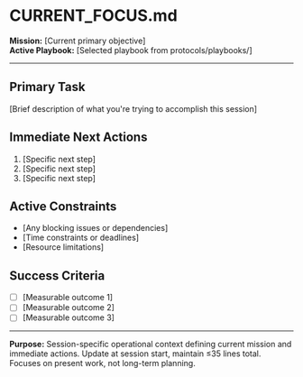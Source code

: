 # CURRENT_FOCUS.md

**Mission:** [Current primary objective]  
**Active Playbook:** [Selected playbook from protocols/playbooks/]  

---

## Primary Task

[Brief description of what you're trying to accomplish this session]

## Immediate Next Actions

1. [Specific next step]
2. [Specific next step] 
3. [Specific next step]

## Active Constraints

- [Any blocking issues or dependencies]
- [Time constraints or deadlines]
- [Resource limitations]

## Success Criteria

- [ ] [Measurable outcome 1]
- [ ] [Measurable outcome 2]
- [ ] [Measurable outcome 3]

---

**Purpose:** Session-specific operational context defining current mission and immediate actions. Update at session start, maintain ≤35 lines total. Focuses on present work, not long-term planning.